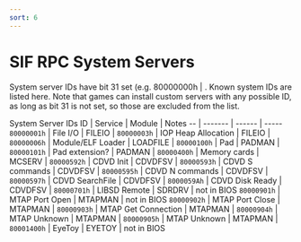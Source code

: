 ```yaml
---
sort: 6
--- 
```


# SIF RPC System Servers

System server IDs have bit 31 set (e.g. 80000000h | . Known system IDs are listed here. Note that games can install custom servers with any possible ID, as long as bit 31 is not set, so those are excluded from the list.


System Server IDs
ID | Service | Module | Notes
-- | ------- | ------ | -----
`80000001h` | File I/O | FILEIO | 
`80000003h` | IOP Heap Allocation | FILEIO | 
`80000006h` | Module/ELF Loader | LOADFILE | 
`80000100h` | Pad | PADMAN | 
`80000101h` | Pad extension? | PADMAN | 
`80000400h` | Memory cards | MCSERV | 
`80000592h` | CDVD Init | CDVDFSV | 
`80000593h` | CDVD S commands | CDVDFSV | 
`80000595h` | CDVD N commands | CDVDFSV | 
`80000597h` | CDVD SearchFile | CDVDFSV | 
`8000059Ah` | CDVD Disk Ready | CDVDFSV | 
`80000701h` | LIBSD Remote | SDRDRV | not in BIOS 
`80000901h` | MTAP Port Open | MTAPMAN |  not in BIOS
`80000902h` | MTAP Port Close | MTAPMAN | 
`80000903h` | MTAP Get Connection | MTAPMAN | 
`80000904h` | MTAP Unknown | MTAPMAN | 
`80000905h` | MTAP Unknown | MTAPMAN | 
`80001400h` | EyeToy | EYETOY | not in BIOS